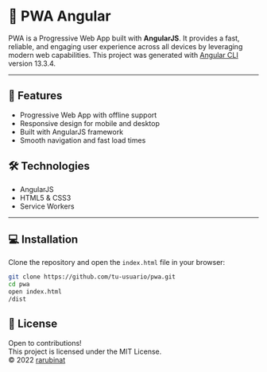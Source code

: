 # 📱 PWA Angular

PWA is a Progressive Web App built with **AngularJS**. It provides a fast, reliable, and engaging user experience across all devices by leveraging modern web capabilities. This project was generated with [Angular CLI](https://github.com/angular/angular-cli) version 13.3.4.

---

## 🚀 Features 

- Progressive Web App with offline support  
- Responsive design for mobile and desktop  
- Built with AngularJS framework  
- Smooth navigation and fast load times  

## 🛠️ Technologies 

- AngularJS  
- HTML5 & CSS3  
- Service Workers  

---

## 💻 Installation 

Clone the repository and open the `index.html` file in your browser:

```bash
git clone https://github.com/tu-usuario/pwa.git
cd pwa
open index.html
/dist
```

## 📄 License

Open to contributions!  
This project is licensed under the MIT License.  
© 2022 [rarubinat](https://github.com/rarubinat)

